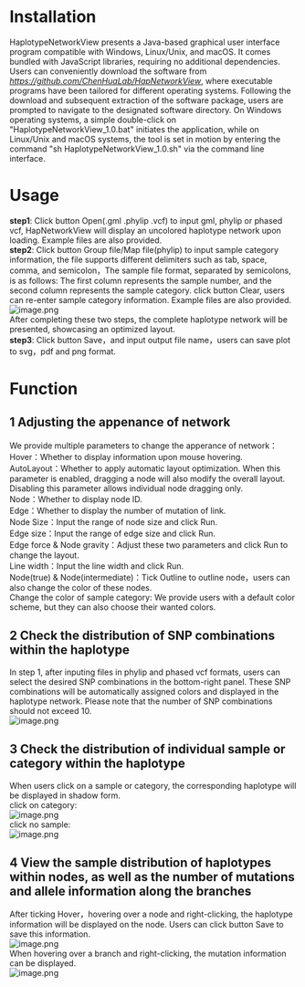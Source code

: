 # Installation
HaplotypeNetworkView presents a Java-based graphical user interface program compatible with Windows, Linux/Unix, and macOS. It comes bundled with JavaScript libraries, requiring no additional dependencies. Users can conveniently download the software from _https://github.com/ChenHuaLab/HapNetworkView_, where executable programs have been tailored for different operating systems. Following the download and subsequent extraction of the software package, users are prompted to navigate to the designated software directory. On Windows operating systems, a simple double-click on "HaplotypeNetworkView_1.0.bat" initiates the application, while on Linux/Unix and macOS systems, the tool is set in motion by entering the command "sh HaplotypeNetworkView_1.0.sh" via the command line interface.
# Usage  
**step1**: Click button Open(.gml .phylip .vcf) to input gml, phylip or phased vcf, HapNetworkView will display an uncolored haplotype network upon loading. Example files are also provided.  <br />**step2**: Click button Group file/Map file(phylip) to input sample category information, the file supports different delimiters such as tab, space, comma, and semicolon，The sample file format, separated by semicolons, is as follows: The first column represents the sample number, and the second column represents the sample category. click button Clear, users can re-enter sample category information. Example files are also provided.  <br />![image.png](https://cdn.nlark.com/yuque/0/2023/png/38378023/1691758884501-dc0f8130-cadc-4029-81e2-273b9652cd82.png#averageHue=%23f2ede9&clientId=u7446bd05-af3f-4&from=paste&height=186&id=ua513d852&originHeight=279&originWidth=100&originalType=binary&ratio=1.5&rotation=0&showTitle=false&size=5204&status=done&style=none&taskId=u13dcc4f5-4de0-4ef3-9761-402612dda5c&title=&width=66.66666666666667)  <br />After completing these two steps, the complete haplotype network will be presented, showcasing an optimized layout.  <br />**step3**: Click button Save，and input output file name，users can save plot to svg，pdf and png format.  

# Function  
## 1 Adjusting the appenance of network  
We provide multiple parameters to change the apperance of network：  <br />Hover：Whether to display information upon mouse hovering.  <br />AutoLayout：Whether to apply automatic layout optimization. When this parameter is enabled, dragging a node will also modify the overall layout. Disabling this parameter allows individual node dragging only.  <br />Node：Whether to display node ID.  <br />Edge：Whether to display the number of mutation of link.  <br />Node Size：Input the range of node size and click Run.  <br />Edge size：Input the range of edge size and click Run.   <br />Edge force & Node gravity：Adjust these two parameters and click Run to change the layout.  <br />Line width：Input the line width and click Run.  <br />Node(true) & Node(intermediate)：Tick Outline to outline node，users can also change the color of these nodes.   <br />Change the color of sample category: We provide users with a default color scheme, but they can also choose their wanted colors.  
## 2 Check the distribution of  SNP combinations within the haplotype  
In step 1, after inputing files in phylip and phased vcf formats, users can select the desired SNP combinations in the bottom-right panel. These SNP combinations will be automatically assigned colors and displayed in the haplotype network. Please note that the number of SNP combinations should not exceed 10.  <br />![image.png](https://cdn.nlark.com/yuque/0/2023/png/38378023/1691818457690-c05bd935-cd64-47b5-bab8-93fa6b08f71c.png#averageHue=%23faf9f9&clientId=u7446bd05-af3f-4&from=paste&height=313&id=udccaf776&originHeight=1125&originWidth=1789&originalType=binary&ratio=1.5&rotation=0&showTitle=false&size=296041&status=done&style=none&taskId=u9c8ff786-141d-4ddf-b5cf-a0e5f8e5296&title=&width=497.3333435058594)  
## 3 Check the distribution of  individual sample or category within the haplotype  
When users click on a sample or category, the corresponding haplotype will be displayed in shadow form.  <br />click on category:  <br />![image.png](https://cdn.nlark.com/yuque/0/2023/png/38378023/1691818514217-55f37183-91b4-4b27-987d-b2ddb0cdc2d2.png#averageHue=%23f9f8f7&clientId=u7446bd05-af3f-4&from=paste&height=245&id=ud7641975&originHeight=848&originWidth=1730&originalType=binary&ratio=1.5&rotation=0&showTitle=false&size=250278&status=done&style=none&taskId=uc0320fc8-62d3-4d0f-af6b-546c44aced4&title=&width=500.3333740234375)  <br />click no sample:  <br />![image.png](https://cdn.nlark.com/yuque/0/2023/png/38378023/1691818564768-76b7f806-dd71-4bea-aab2-0f13063eca0f.png#averageHue=%23faf9f9&clientId=u7446bd05-af3f-4&from=paste&height=265&id=u9a2921bc&originHeight=906&originWidth=1705&originalType=binary&ratio=1.5&rotation=0&showTitle=false&size=235821&status=done&style=none&taskId=u60afd7b6-4a26-467f-8d4c-346239b0105&title=&width=498.3333740234375)  
## 4 View the sample distribution of haplotypes within nodes, as well as the number of mutations and allele information along the branches  
After ticking Hover，hovering over a node and right-clicking, the haplotype information will be displayed on the node. Users can click button Save to save this information.   <br />![image.png](https://cdn.nlark.com/yuque/0/2023/png/38378023/1691820046718-e92821d1-880b-4a48-a8bd-4912bd05fe73.png#averageHue=%23faf9f9&clientId=u7446bd05-af3f-4&from=paste&height=316&id=u19732214&originHeight=1347&originWidth=2140&originalType=binary&ratio=1.5&rotation=0&showTitle=false&size=286284&status=done&style=none&taskId=u6c8de85a-3526-48f9-8dc4-65033180868&title=&width=502.3333740234375)  <br />When hovering over a branch and right-clicking, the mutation information can be displayed.  <br />![image.png](https://cdn.nlark.com/yuque/0/2023/png/38378023/1691820261384-f1510755-5172-4eed-b356-6692092613f7.png#averageHue=%23fafafa&clientId=u7446bd05-af3f-4&from=paste&height=314&id=u04f2f08f&originHeight=1341&originWidth=2137&originalType=binary&ratio=1.5&rotation=0&showTitle=false&size=252643&status=done&style=none&taskId=u3a3bbbc3-3908-4d95-ae02-c5a53c5cabb&title=&width=500.3333740234375)  

